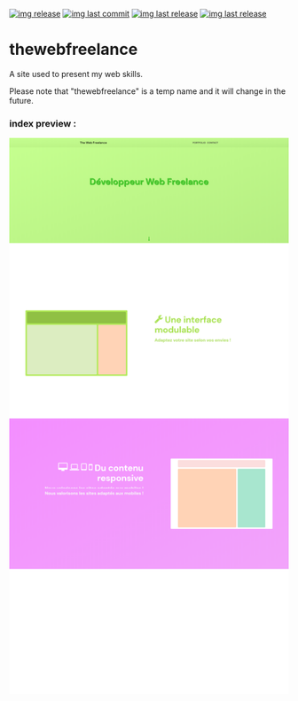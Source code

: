 [![img release](https://img.shields.io/github/commit-activity/m/Ooggle/thewebfreelance.svg?sanitize=true&color=blue)](#)
[![img last commit](https://img.shields.io/github/last-commit/Ooggle/thewebfreelance.svg)](#)
[![img last release](https://img.shields.io/github/release/Ooggle/thewebfreelance.svg?color=red)](#)
[![img last release](https://img.shields.io/twitter/follow/Ooggule.svg?style=social)](https://twitter.com/Ooggule)

# thewebfreelance
A site used to present my web skills.

Please note that "thewebfreelance" is a temp name and it will change in the future. 

### index preview :
![base sketch](assets/img/preview_0.5.png)
